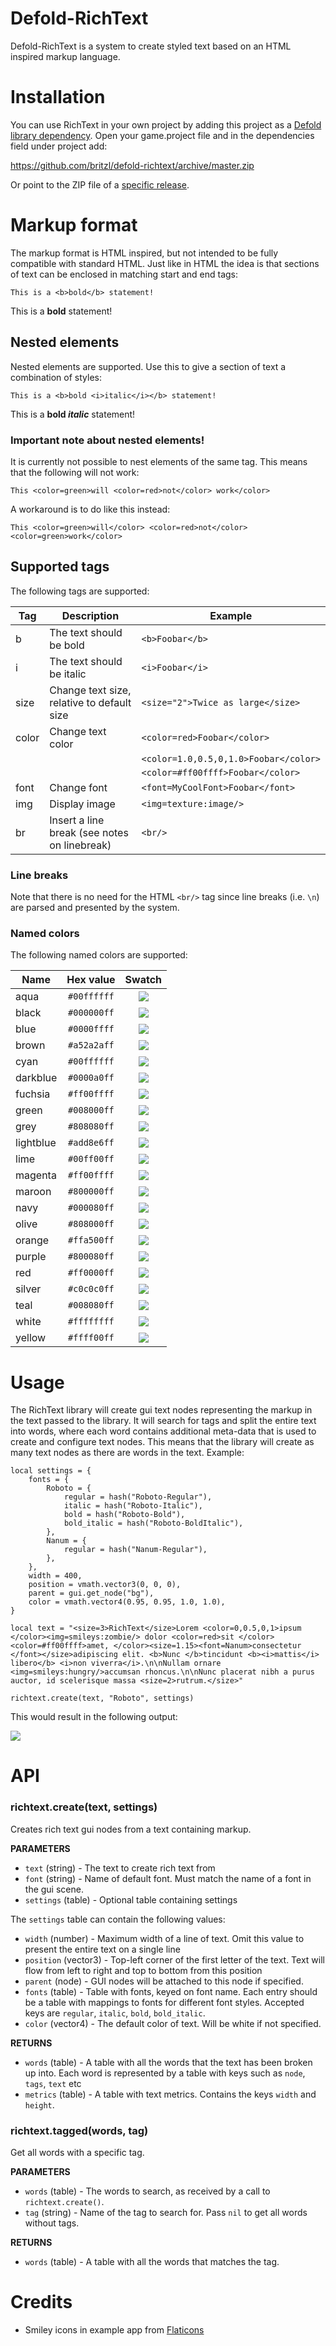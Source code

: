 # Defold-RichText
Defold-RichText is a system to create styled text based on an HTML inspired markup language.


# Installation
You can use RichText in your own project by adding this project as a [Defold library dependency](http://www.defold.com/manuals/libraries/). Open your game.project file and in the dependencies field under project add:

https://github.com/britzl/defold-richtext/archive/master.zip

Or point to the ZIP file of a [specific release](https://github.com/britzl/defold-richtext/releases).


# Markup format
The markup format is HTML inspired, but not intended to be fully compatible with standard HTML. Just like in HTML the idea is that sections of text can be enclosed in matching start and end tags:

	This is a <b>bold</b> statement!

This is a <b>bold</b> statement!

## Nested elements
Nested elements are supported. Use this to give a section of text a combination of styles:

	This is a <b>bold <i>italic</i></b> statement!

This is a <b>bold <i>italic</i></b> statement!

### Important note about nested elements!
It is currently not possible to nest elements of the same tag. This means that the following will not work:

	This <color=green>will <color=red>not</color> work</color>

A workaround is to do like this instead:

	This <color=green>will</color> <color=red>not</color> <color=green>work</color>

## Supported tags
The following tags are supported:

| Tag   | Description                                    | Example                               |
|-------|------------------------------------------------|---------------------------------------|
| b     | The text should be bold                        | `<b>Foobar</b>`                       |
| i     | The text should be italic                      | `<i>Foobar</i>`                       |
| size  | Change text size, relative to default size     | `<size="2">Twice as large</size>`     |
| color | Change text color                              | `<color=red>Foobar</color>`           |
|       |                                                | `<color=1.0,0.5,0,1.0>Foobar</color>` |
|       |                                                | `<color=#ff00ffff>Foobar</color>`     |
| font  | Change font                                    | `<font=MyCoolFont>Foobar</font>`      |
| img   | Display image                                  | `<img=texture:image/>`                |
| br    | Insert a line break (see notes on linebreak)   | `<br/>`                               |

### Line breaks
Note that there is no need for the HTML `<br/>` tag since line breaks (i.e. `\n`) are parsed and presented by the system.

### Named colors
The following named colors are supported:

| Name      | Hex value   | Swatch                            |
|-----------|:-----------:|:---------------------------------:|
| aqua      | `#00ffffff` | ![](https://placehold.it/15/00ffff/000000?text=+) |
| black     | `#000000ff` | ![](https://placehold.it/15/000000/000000?text=+) |
| blue      | `#0000ffff` | ![](https://placehold.it/15/0000ff/000000?text=+) |
| brown     | `#a52a2aff` | ![](https://placehold.it/15/a52a2a/000000?text=+) |
| cyan      | `#00ffffff` | ![](https://placehold.it/15/00ffff/000000?text=+) |
| darkblue  | `#0000a0ff` | ![](https://placehold.it/15/0000a0/000000?text=+) |
| fuchsia   | `#ff00ffff` | ![](https://placehold.it/15/ff00ff/000000?text=+) |
| green     | `#008000ff` | ![](https://placehold.it/15/008000/000000?text=+) |
| grey      | `#808080ff` | ![](https://placehold.it/15/808080/000000?text=+) |
| lightblue | `#add8e6ff` | ![](https://placehold.it/15/add8e6/000000?text=+) |
| lime      | `#00ff00ff` | ![](https://placehold.it/15/00ff00/000000?text=+) |
| magenta   | `#ff00ffff` | ![](https://placehold.it/15/ff00ff/000000?text=+) |
| maroon    | `#800000ff` | ![](https://placehold.it/15/800000/000000?text=+) |
| navy      | `#000080ff` | ![](https://placehold.it/15/000080/000000?text=+) |
| olive     | `#808000ff` | ![](https://placehold.it/15/808000/000000?text=+) |
| orange    | `#ffa500ff` | ![](https://placehold.it/15/ffa500/000000?text=+) |
| purple    | `#800080ff` | ![](https://placehold.it/15/800080/000000?text=+) |
| red	    | `#ff0000ff` | ![](https://placehold.it/15/ff0000/000000?text=+) |
| silver    | `#c0c0c0ff` | ![](https://placehold.it/15/c0c0c0/000000?text=+) |
| teal      | `#008080ff` | ![](https://placehold.it/15/008080/000000?text=+) |
| white     | `#ffffffff` | ![](https://placehold.it/15/ffffff/000000?text=+) |
| yellow    | `#ffff00ff` | ![](https://placehold.it/15/ffff00/000000?text=+) |

# Usage
The RichText library will create gui text nodes representing the markup in the text passed to the library. It will search for tags and split the entire text into words, where each word contains additional meta-data that is used to create and configure text nodes. This means that the library will create as many text nodes as there are words in the text. Example:

	local settings = {
		fonts = {
			Roboto = {
				regular = hash("Roboto-Regular"),
				italic = hash("Roboto-Italic"),
				bold = hash("Roboto-Bold"),
				bold_italic = hash("Roboto-BoldItalic"),
			},
			Nanum = {
				regular = hash("Nanum-Regular"),
			},
		},
		width = 400,
		position = vmath.vector3(0, 0, 0),
		parent = gui.get_node("bg"),
		color = vmath.vector4(0.95, 0.95, 1.0, 1.0),
	}

	local text = "<size=3>RichText</size>Lorem <color=0,0.5,0,1>ipsum </color><img=smileys:zombie/> dolor <color=red>sit </color><color=#ff00ffff>amet, </color><size=1.15><font=Nanum>consectetur </font></size>adipiscing elit. <b>Nunc </b>tincidunt <b><i>mattis</i> libero</b> <i>non viverra</i>.\n\nNullam ornare <img=smileys:hungry/>accumsan rhoncus.\n\nNunc placerat nibh a purus auctor, id scelerisque massa <size=2>rutrum.</size>"

	richtext.create(text, "Roboto", settings)

This would result in the following output:

![](docs/example.png)


# API
### richtext.create(text, settings)
Creates rich text gui nodes from a text containing markup.

**PARAMETERS**
* `text` (string) - The text to create rich text from
* `font` (string) - Name of default font. Must match the name of a font in the gui scene.
* `settings` (table) - Optional table containing settings

The `settings` table can contain the following values:

* `width` (number) - Maximum width of a line of text. Omit this value to present the entire text on a single line
* `position` (vector3) - Top-left corner of the first letter of the text. Text will flow from left to right and top to bottom from this position
* `parent` (node) - GUI nodes will be attached to this node if specified.
* `fonts` (table) - Table with fonts, keyed on font name. Each entry should be a table with mappings to fonts for different font styles. Accepted keys are `regular`, `italic`, `bold`, `bold_italic`.
* `color` (vector4) - The default color of text. Will be white if not specified.

**RETURNS**
* `words` (table) - A table with all the words that the text has been broken up into. Each word is represented by a table with keys such as `node`, `tags`, `text` etc
* `metrics` (table) - A table with text metrics. Contains the keys `width` and `height`.

### richtext.tagged(words, tag)
Get all words with a specific tag.

**PARAMETERS**
* `words` (table) - The words to search, as received by a call to `richtext.create()`.
* `tag` (string) - Name of the tag to search for. Pass `nil` to get all words without tags.

**RETURNS**
* `words` (table) - A table with all the words that matches the tag.


# Credits
* Smiley icons in example app from [Flaticons](https://www.flaticon.com/packs/smileys-3)
